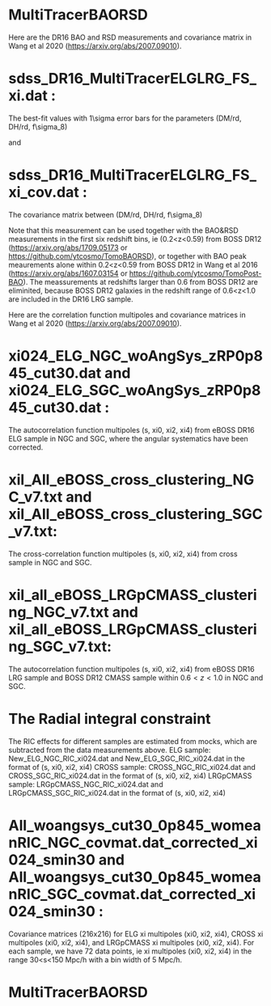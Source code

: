 # MultiTracerBAORSD

Here are the DR16 BAO and RSD measurements and covariance matrix in Wang et al 2020 (https://arxiv.org/abs/2007.09010).

# sdss_DR16_MultiTracerELGLRG_FS_xi.dat :
The best-fit values with 1\sigma error bars for the parameters (DM/rd, DH/rd, f\sigma_8)

and 

# sdss_DR16_MultiTracerELGLRG_FS_xi_cov.dat :
The covariance matrix between (DM/rd, DH/rd, f\sigma_8)

Note that this measurement can be used together with the BAO&RSD measurements in the first six redshift bins, ie (0.2<z<0.59) from BOSS DR12 (https://arxiv.org/abs/1709.05173 or https://github.com/ytcosmo/TomoBAORSD), or together with BAO peak meaurements alone within 0.2<z<0.59 from BOSS DR12 in Wang et al 2016 (https://arxiv.org/abs/1607.03154 or https://github.com/ytcosmo/TomoPost-BAO). The meassurements at redshifts larger than 0.6 from BOSS DR12 are eliminited, because BOSS DR12 galaxies in the redshift range of 0.6<z<1.0 are included in the DR16 LRG sample. 

Here are the correlation function multipoles and covariance matrices in Wang et al 2020 (https://arxiv.org/abs/2007.09010).

# xi024_ELG_NGC_woAngSys_zRP0p845_cut30.dat and xi024_ELG_SGC_woAngSys_zRP0p845_cut30.dat :

The autocorrelation function multipoles (s, xi0, xi2, xi4) from eBOSS DR16 ELG sample in NGC and SGC, where the angular systematics have been corrected. 

# xil_All_eBOSS_cross_clustering_NGC_v7.txt and xil_All_eBOSS_cross_clustering_SGC_v7.txt:

The cross-correlation function multipoles (s, xi0, xi2, xi4) from cross sample in NGC and SGC. 

# xil_all_eBOSS_LRGpCMASS_clustering_NGC_v7.txt and xil_all_eBOSS_LRGpCMASS_clustering_SGC_v7.txt:

The autocorrelation function multipoles (s, xi0, xi2, xi4) from eBOSS DR16 LRG sample and BOSS DR12 CMASS sample within $0.6<z<1.0$ in NGC and SGC. 

# The Radial integral constraint
The RIC effects for different samples are estimated from mocks, which are subtracted from the data measurements above.
ELG sample: New_ELG_NGC_RIC_xi024.dat and New_ELG_SGC_RIC_xi024.dat in the format of (s, xi0, xi2, xi4)
CROSS sample: CROSS_NGC_RIC_xi024.dat and CROSS_SGC_RIC_xi024.dat in the format of (s, xi0, xi2, xi4)
LRGpCMASS sample: LRGpCMASS_NGC_RIC_xi024.dat and LRGpCMASS_SGC_RIC_xi024.dat in the format of (s, xi0, xi2, xi4)

# All_woangsys_cut30_0p845_womeanRIC_NGC_covmat.dat_corrected_xi024_smin30 and All_woangsys_cut30_0p845_womeanRIC_SGC_covmat.dat_corrected_xi024_smin30 :

Covariance matrices (216x216) for ELG xi multipoles (xi0, xi2, xi4), CROSS xi multipoles (xi0, xi2, xi4), and LRGpCMASS xi multipoles (xi0, xi2, xi4). For each sample, we have 72 data points, ie xi multipoles (xi0, xi2, xi4) in the range 30<s<150 Mpc/h with a bin width of 5 Mpc/h.

# MultiTracerBAORSD
